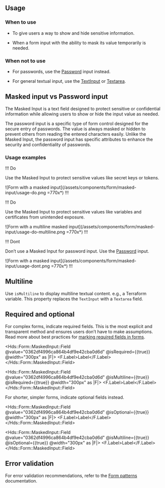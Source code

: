 ## Usage

### When to use

- To give users a way to show and hide sensitive information.

- When a form input with the ability to mask its value temporarily is needed.

### When not to use

- For passwords, use the [Password](/components/form/text-input#password) input instead.

- For general textual input, use the [TextInput](/components/form/text-input) or [Textarea](/components/form/textarea).


## Masked input vs Password input

The Masked Input is a text field designed to protect sensitive or confidential information while allowing users to show or hide the input value as needed.

The password input is a specific type of form control designed for the secure entry of passwords. The value is always masked or hidden to prevent others from reading the entered characters easily. Unlike the Masked Input, the password input has specific attributes to enhance the security and confidentiality of passwords.

### Usage examples

!!! Do

Use the Masked Input to protect sensitive values like secret keys or tokens.

![Form with a masked input](/assets/components/form/masked-input/usage-do.png =770x*)
!!!

!!! Do

Use the Masked Input to protect sensitive values like variables and certificates from unintended exposure.

![Form with a multiline masked input](/assets/components/form/masked-input/usage-do-multiline.png =770x*)
!!!

!!! Dont

Don’t use a Masked Input for password input. Use the [Password](/components/form/text-input#password) input.

![Form with a masked input](/assets/components/form/masked-input/usage-dont.png =770x*)
!!!

## Multiline

Use `isMultiline` to display multiline textual content. e.g., a Terraform variable. This property replaces the `TextInput` with a `Textarea` field.

## Required and optional

For complex forms, indicate required fields. This is the most explicit and transparent method and ensures users don’t have to make assumptions. Read more about best practices for [marking required fields in forms](https://www.nngroup.com/articles/required-fields/).

<Hds::Form::MaskedInput::Field @value="0362df4996ca864b4df9e42cba0d6d" @isRequired={{true}} @width="300px" as |F|>
  <F.Label>Label</F.Label>
</Hds::Form::MaskedInput::Field>

<Hds::Form::MaskedInput::Field @value="0362df4996ca864b4df9e42cba0d6d" @isMultiline={{true}} @isRequired={{true}} @width="300px" as |F|>
  <F.Label>Label</F.Label>
</Hds::Form::MaskedInput::Field>

For shorter, simpler forms, indicate optional fields instead.

<Hds::Form::MaskedInput::Field @value="0362df4996ca864b4df9e42cba0d6d" @isOptional={{true}} @width="300px" as |F|>
  <F.Label>Label</F.Label>
</Hds::Form::MaskedInput::Field>

<Hds::Form::MaskedInput::Field @value="0362df4996ca864b4df9e42cba0d6d" @isMultiline={{true}} @isOptional={{true}} @width="300px" as |F|>
  <F.Label>Label</F.Label>
</Hds::Form::MaskedInput::Field>

## Error validation

For error validation recommendations, refer to the [Form patterns](/patterns/form-patterns) documentation.
